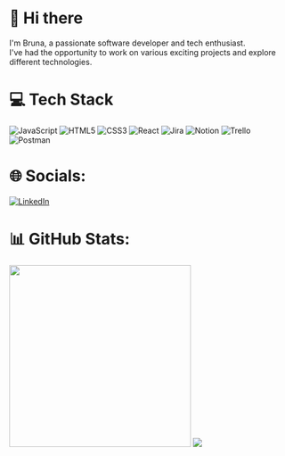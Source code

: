 # 👋 Hi there

I'm Bruna, a passionate software developer and tech enthusiast. </br>
I've had the opportunity to work on various exciting projects and explore different technologies.

# 💻 Tech Stack
![JavaScript](https://img.shields.io/badge/javascript-%23323330.svg?style=for-the-badge&logo=javascript&logoColor=%23F7DF1E) ![HTML5](https://img.shields.io/badge/html5-%23E34F26.svg?style=for-the-badge&logo=html5&logoColor=white) ![CSS3](https://img.shields.io/badge/css3-%231572B6.svg?style=for-the-badge&logo=css3&logoColor=white) ![React](https://img.shields.io/badge/react-%2320232a.svg?style=for-the-badge&logo=react&logoColor=%2361DAFB) ![Jira](https://img.shields.io/badge/jira-%230A0FFF.svg?style=for-the-badge&logo=jira&logoColor=white) ![Notion](https://img.shields.io/badge/Notion-%23000000.svg?style=for-the-badge&logo=notion&logoColor=white) ![Trello](https://img.shields.io/badge/Trello-%23026AA7.svg?style=for-the-badge&logo=Trello&logoColor=white) ![Postman](https://img.shields.io/badge/Postman-FF6C37?style=for-the-badge&logo=postman&logoColor=white) 

# 🌐 Socials:
 [![LinkedIn](https://img.shields.io/badge/LinkedIn-%230077B5.svg?logo=linkedin&logoColor=white)](https://linkedin.com/in/brunaa-f)

# 📊 GitHub Stats:
<img src="https://github-readme-stats-wheat-two-53.vercel.app/api?username=brunaa-f&theme=neon&hide_border=false&include_all_commits=false&count_private=false"  width="326px" /> ![](https://github-readme-stats-wheat-two-53.vercel.app/api/top-langs/?username=brunaa-f&theme=neon&hide_border=false&include_all_commits=false&count_private=false&layout=compact)


 


